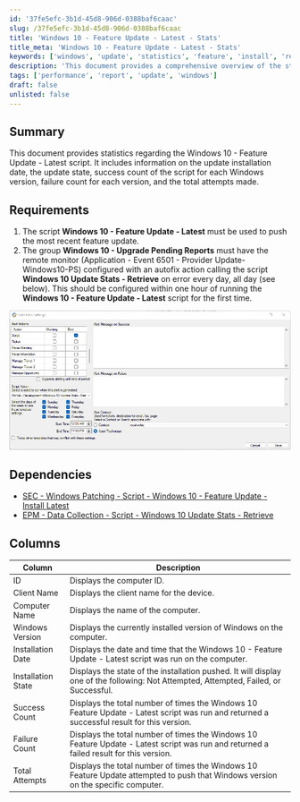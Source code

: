 ```yaml
---
id: '37fe5efc-3b1d-45d8-906d-0388baf6caac'
slug: /37fe5efc-3b1d-45d8-906d-0388baf6caac
title: 'Windows 10 - Feature Update - Latest - Stats'
title_meta: 'Windows 10 - Feature Update - Latest - Stats'
keywords: ['windows', 'update', 'statistics', 'feature', 'install', 'report']
description: 'This document provides a comprehensive overview of the statistics related to the Windows 10 - Feature Update - Latest script, including installation dates, states, success and failure counts, and total attempts for each Windows version.'
tags: ['performance', 'report', 'update', 'windows']
draft: false
unlisted: false
---
```


## Summary

This document provides statistics regarding the Windows 10 - Feature Update - Latest script. It includes information on the update installation date, the update state, success count of the script for each Windows version, failure count for each version, and the total attempts made.

## Requirements

1. The script **Windows 10 - Feature Update - Latest** must be used to push the most recent feature update.
2. The group **Windows 10 - Upgrade Pending Reports** must have the remote monitor (Application - Event 6501 - Provider Update-Windows10-PS) configured with an autofix action calling the script **Windows 10 Update Stats - Retrieve** on error every day, all day (see below). This should be configured within one hour of running the **Windows 10 - Feature Update - Latest** script for the first time.

![Image](../../../static/img/Windows-10---Feature-Update---Latest---Stats/image_1.png)

## Dependencies

- [SEC - Windows Patching - Script - Windows 10 - Feature Update - Install Latest](<../scripts/Windows 10 - Feature Update - Install Latest.md>)
- [EPM - Data Collection - Script - Windows 10 Update Stats - Retrieve](<../scripts/Windows 10 Update Stats - Retrieve.md>)

## Columns

| Column             | Description                                                                                              |
|--------------------|----------------------------------------------------------------------------------------------------------|
| ID                 | Displays the computer ID.                                                                                |
| Client Name        | Displays the client name for the device.                                                                |
| Computer Name      | Displays the name of the computer.                                                                       |
| Windows Version     | Displays the currently installed version of Windows on the computer.                                     |
| Installation Date   | Displays the date and time that the Windows 10 - Feature Update - Latest script was run on the computer.|
| Installation State  | Displays the state of the installation pushed. It will display one of the following: Not Attempted, Attempted, Failed, or Successful. |
| Success Count      | Displays the total number of times the Windows 10 Feature Update - Latest script was run and returned a successful result for this version. |
| Failure Count      | Displays the total number of times the Windows 10 Feature Update - Latest script was run and returned a failed result for this version. |
| Total Attempts      | Displays the total number of times the Windows 10 Feature Update attempted to push that Windows version on the specific computer. |




